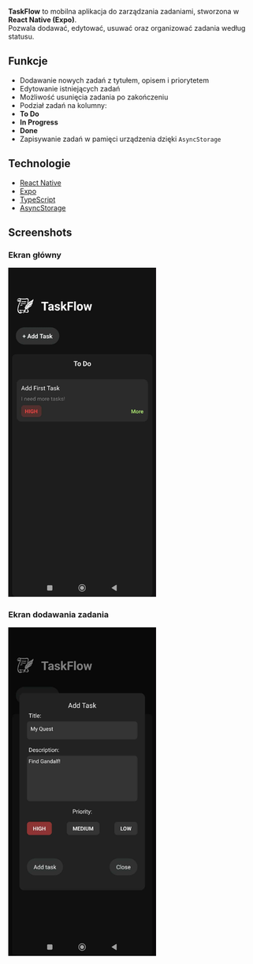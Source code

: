 **TaskFlow** to mobilna aplikacja do zarządzania zadaniami, stworzona w **React Native (Expo)**.  
Pozwala dodawać, edytować, usuwać oraz organizować zadania według statusu.

## Funkcje 
  - Dodawanie nowych zadań z tytułem, opisem i priorytetem 
  - Edytowanie istniejących zadań
  - Możliwość usunięcia zadania po zakończeniu
  - Podział zadań na kolumny:
  - **To Do**  
  - **In Progress**  
  - **Done**
  - Zapisywanie zadań w pamięci urządzenia dzięki `AsyncStorage`

## Technologie

- [React Native](https://reactnative.dev/)
- [Expo](https://expo.dev/)
- [TypeScript](https://www.typescriptlang.org/)
- [AsyncStorage](https://github.com/react-native-async-storage/async-storage)

##  Screenshots

### Ekran główny
<img src="screenshots/1S.png" alt="Ekran główny" width="300"/>

### Ekran dodawania zadania
<img src="screenshots/2S.png" alt="Ekran dodawania" width="300"/>


